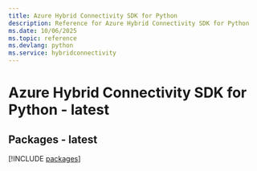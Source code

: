 ```yaml
---
title: Azure Hybrid Connectivity SDK for Python
description: Reference for Azure Hybrid Connectivity SDK for Python
ms.date: 10/06/2025
ms.topic: reference
ms.devlang: python
ms.service: hybridconnectivity
---
```

# Azure Hybrid Connectivity SDK for Python - latest
## Packages - latest
[!INCLUDE [packages](hybrid-connectivity-index.md)]